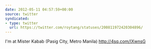 ```yaml
---
date: 2012-05-11 04:57:59+00:00
source: twitter
syndicated:
- type: twitter
  url: https://twitter.com/roytang/statuses/200811972420304896/
---
```


I'm at Mister Kabab (Pasig City, Metro Manila) http://4sq.com/IXwnsG